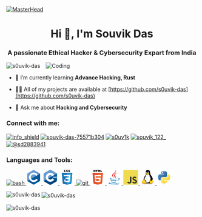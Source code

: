 [![MasterHead](https://user-images.githubusercontent.com/74038190/225813708-98b745f2-7d22-48cf-9150-083f1b00d6c9.gif)](https://codegrills.in)
<h1 align="center">Hi 👋, I'm Souvik Das</h1>
<h3 align="center">A passionate Ethical Hacker & Cybersecurity Expart from India</h3>
<img align="right" alt="Coding" width="400" src="https://www.icegif.com/wp-content/uploads/2022/12/icegif-500.gif">
<p align="left"> <img src="https://komarev.com/ghpvc/?username=s0uvik-das&label=Profile%20views&color=0e75b6&style=flat" alt="s0uvik-das" /> </p>

- 🌱 I’m currently learning **Advance Hacking, Rust**

- 👨‍💻 All of my projects are available at [https://github.com/s0uvik-das](https://github.com/s0uvik-das)

- 💬 Ask me about **Hacking and Cybersecurity**

<h3 align="left">Connect with me:</h3>
<p align="left">
<a href="https://twitter.com/info_shield" target="blank"><img align="center" src="https://raw.githubusercontent.com/rahuldkjain/github-profile-readme-generator/master/src/images/icons/Social/twitter.svg" alt="info_shield" height="30" width="40" /></a>
<a href="https://linkedin.com/in/souvik-das-75571b304" target="blank"><img align="center" src="https://raw.githubusercontent.com/rahuldkjain/github-profile-readme-generator/master/src/images/icons/Social/linked-in-alt.svg" alt="souvik-das-75571b304" height="30" width="40" /></a>
<a href="https://fb.com/s0uv1k" target="blank"><img align="center" src="https://raw.githubusercontent.com/rahuldkjain/github-profile-readme-generator/master/src/images/icons/Social/facebook.svg" alt="s0uv1k" height="30" width="40" /></a>
<a href="https://instagram.com/souvik_122_" target="blank"><img align="center" src="https://raw.githubusercontent.com/rahuldkjain/github-profile-readme-generator/master/src/images/icons/Social/instagram.svg" alt="souvik_122_" height="30" width="40" /></a>
<a href="https://medium.com/@sd2883941" target="blank"><img align="center" src="https://raw.githubusercontent.com/rahuldkjain/github-profile-readme-generator/master/src/images/icons/Social/medium.svg" alt="@sd2883941" height="30" width="40" /></a>
</p>

<h3 align="left">Languages and Tools:</h3>
<p align="left"> <a href="https://www.gnu.org/software/bash/" target="_blank" rel="noreferrer"> <img src="https://www.vectorlogo.zone/logos/gnu_bash/gnu_bash-icon.svg" alt="bash" width="40" height="40"/> </a> <a href="https://www.cprogramming.com/" target="_blank" rel="noreferrer"> <img src="https://raw.githubusercontent.com/devicons/devicon/master/icons/c/c-original.svg" alt="c" width="40" height="40"/> </a> <a href="https://www.w3schools.com/cpp/" target="_blank" rel="noreferrer"> <img src="https://raw.githubusercontent.com/devicons/devicon/master/icons/cplusplus/cplusplus-original.svg" alt="cplusplus" width="40" height="40"/> </a> <a href="https://www.w3schools.com/css/" target="_blank" rel="noreferrer"> <img src="https://raw.githubusercontent.com/devicons/devicon/master/icons/css3/css3-original-wordmark.svg" alt="css3" width="40" height="40"/> </a> <a href="https://git-scm.com/" target="_blank" rel="noreferrer"> <img src="https://www.vectorlogo.zone/logos/git-scm/git-scm-icon.svg" alt="git" width="40" height="40"/> </a> <a href="https://www.w3.org/html/" target="_blank" rel="noreferrer"> <img src="https://raw.githubusercontent.com/devicons/devicon/master/icons/html5/html5-original-wordmark.svg" alt="html5" width="40" height="40"/> </a> <a href="https://www.java.com" target="_blank" rel="noreferrer"> <img src="https://raw.githubusercontent.com/devicons/devicon/master/icons/java/java-original.svg" alt="java" width="40" height="40"/> </a> <a href="https://developer.mozilla.org/en-US/docs/Web/JavaScript" target="_blank" rel="noreferrer"> <img src="https://raw.githubusercontent.com/devicons/devicon/master/icons/javascript/javascript-original.svg" alt="javascript" width="40" height="40"/> </a> <a href="https://www.linux.org/" target="_blank" rel="noreferrer"> <img src="https://raw.githubusercontent.com/devicons/devicon/master/icons/linux/linux-original.svg" alt="linux" width="40" height="40"/> </a> <a href="https://www.python.org" target="_blank" rel="noreferrer"> <img src="https://raw.githubusercontent.com/devicons/devicon/master/icons/python/python-original.svg" alt="python" width="40" height="40"/> </a> </p>

<p><img align="left" src="https://github-readme-stats.vercel.app/api/top-langs?username=s0uvik-das&show_icons=true&locale=en&layout=compact" alt="s0uvik-das" /></p>

<p>&nbsp;<img align="center" src="https://github-readme-stats.vercel.app/api?username=s0uvik-das&show_icons=true&locale=en" alt="s0uvik-das" /></p>

<p><img align="center" src="https://github-readme-streak-stats.herokuapp.com/?user=s0uvik-das&" alt="s0uvik-das" /></p>


